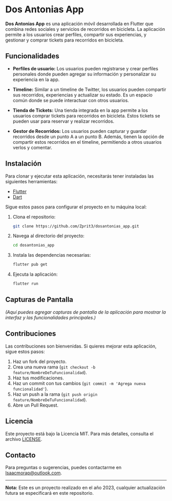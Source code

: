 # Dos Antonias App

**Dos Antonias App** es una aplicación móvil desarrollada en Flutter que combina redes sociales y servicios de recorridos en bicicleta. La aplicación permite a los usuarios crear perfiles, compartir sus experiencias, y gestionar y comprar tickets para recorridos en bicicleta.

## Funcionalidades

- **Perfiles de usuario:** Los usuarios pueden registrarse y crear perfiles personales donde pueden agregar su información y personalizar su experiencia en la app.
  
- **Timeline:** Similar a un timeline de Twitter, los usuarios pueden compartir sus recorridos, experiencias y actualizar su estado. Es un espacio común donde se puede interactuar con otros usuarios.

- **Tienda de Tickets:** Una tienda integrada en la app permite a los usuarios comprar tickets para recorridos en bicicleta. Estos tickets se pueden usar para reservar y realizar recorridos.

- **Gestor de Recorridos:** Los usuarios pueden capturar y guardar recorridos desde un punto A a un punto B. Además, tienen la opción de compartir estos recorridos en el timeline, permitiendo a otros usuarios verlos y comentar.

## Instalación

Para clonar y ejecutar esta aplicación, necesitarás tener instaladas las siguientes herramientas:

- [Flutter](https://flutter.dev/)
- [Dart](https://dart.dev/)

Sigue estos pasos para configurar el proyecto en tu máquina local:

1. Clona el repositorio:
    ```bash
    git clone https://github.com/Zprit3/dosantonias_app.git
    ```
2. Navega al directorio del proyecto:
    ```bash
    cd dosantonias_app
    ```
3. Instala las dependencias necesarias:
    ```bash
    flutter pub get
    ```
4. Ejecuta la aplicación:
    ```bash
    flutter run
    ```

## Capturas de Pantalla

*(Aquí puedes agregar capturas de pantalla de la aplicación para mostrar la interfaz y las funcionalidades principales.)*

## Contribuciones

Las contribuciones son bienvenidas. Si quieres mejorar esta aplicación, sigue estos pasos:

1. Haz un fork del proyecto.
2. Crea una nueva rama (`git checkout -b feature/NombreDeTuFuncionalidad`).
3. Haz tus modificaciones.
4. Haz un commit con tus cambios (`git commit -m 'Agrega nueva funcionalidad'`).
5. Haz un push a la rama (`git push origin feature/NombreDeTuFuncionalidad`).
6. Abre un Pull Request.

## Licencia

Este proyecto está bajo la Licencia MIT. Para más detalles, consulta el archivo [LICENSE](LICENSE).

## Contacto

Para preguntas o sugerencias, puedes contactarme en Isaacmorap@outlook.com.

---

**Nota:** Este es un proyecto realizado en el año 2023, cualquier actualización futura se especificará en este repositorio.

